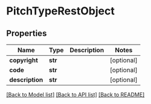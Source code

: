 # PitchTypeRestObject

## Properties
Name | Type | Description | Notes
------------ | ------------- | ------------- | -------------
**copyright** | **str** |  | [optional] 
**code** | **str** |  | [optional] 
**description** | **str** |  | [optional] 

[[Back to Model list]](../README.md#documentation-for-models) [[Back to API list]](../README.md#documentation-for-api-endpoints) [[Back to README]](../README.md)


